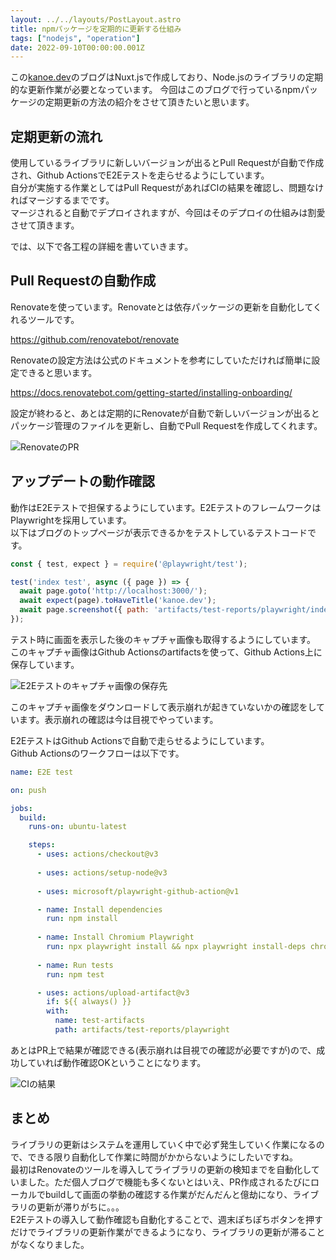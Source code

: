 ```yaml
---
layout: ../../layouts/PostLayout.astro
title: npmパッケージを定期的に更新する仕組み
tags: ["nodejs", "operation"]
date: 2022-09-10T00:00:00.001Z
---
```


この<a href="https://kanoe.dev/" target="_blank">kanoe.dev</a>のブログはNuxt.jsで作成しており、Node.jsのライブラリの定期的な更新作業が必要となっています。
今回はこのブログで行っているnpmパッケージの定期更新の方法の紹介をさせて頂きたいと思います。

## 定期更新の流れ

使用しているライブラリに新しいバージョンが出るとPull Requestが自動で作成され、Github ActionsでE2Eテストを走らせるようにしています。  
自分が実施する作業としてはPull RequestがあればCIの結果を確認し、問題なければマージするまでです。  
マージされると自動でデプロイされますが、今回はそのデプロイの仕組みは割愛させて頂きます。

では、以下で各工程の詳細を書いていきます。

## Pull Requestの自動作成

Renovateを使っています。Renovateとは依存パッケージの更新を自動化してくれるツールです。

https://github.com/renovatebot/renovate

Renovateの設定方法は公式のドキュメントを参考にしていただければ簡単に設定できると思います。

https://docs.renovatebot.com/getting-started/installing-onboarding/

設定が終わると、あとは定期的にRenovateが自動で新しいバージョンが出るとパッケージ管理のファイルを更新し、自動でPull Requestを作成してくれます。  

![RenovateのPR](/img/articles/npm-updated-by-renovate/renovate-pr.png)

## アップデートの動作確認

動作はE2Eテストで担保するようにしています。E2EテストのフレームワークはPlaywrightを採用しています。  
以下はブログのトップページが表示できるかをテストしているテストコードです。

```javascript
const { test, expect } = require('@playwright/test');

test('index test', async ({ page }) => {
  await page.goto('http://localhost:3000/');
  await expect(page).toHaveTitle('kanoe.dev');
  await page.screenshot({ path: 'artifacts/test-reports/playwright/index.png', fullPage: true });
});
```

テスト時に画面を表示した後のキャプチャ画像も取得するようにしています。
このキャプチャ画像はGithub Actionsのartifactsを使って、Github Actions上に保存しています。

![E2Eテストのキャプチャ画像の保存先](/img/articles/npm-updated-by-renovate/e2etest-capture.png)

このキャプチャ画像をダウンロードして表示崩れが起きていないかの確認をしています。表示崩れの確認は今は目視でやっています。

E2EテストはGithub Actionsで自動で走らせるようにしています。  
Github Actionsのワークフローは以下です。

```yaml
name: E2E test

on: push

jobs:
  build:
    runs-on: ubuntu-latest

    steps:
      - uses: actions/checkout@v3
      
      - uses: actions/setup-node@v3
      
      - uses: microsoft/playwright-github-action@v1

      - name: Install dependencies
        run: npm install
      
      - name: Install Chromium Playwright
        run: npx playwright install && npx playwright install-deps chromium
      
      - name: Run tests
        run: npm test

      - uses: actions/upload-artifact@v3
        if: ${{ always() }}
        with:
          name: test-artifacts
          path: artifacts/test-reports/playwright
```

あとはPR上で結果が確認できる(表示崩れは目視での確認が必要ですが)ので、成功していれば動作確認OKということになります。

![CIの結果](/img/articles/npm-updated-by-renovate/ci-result.png)

## まとめ
ライブラリの更新はシステムを運用していく中で必ず発生していく作業になるので、できる限り自動化して作業に時間がかからないようにしたいですね。  
最初はRenovateのツールを導入してライブラリの更新の検知までを自動化していました。ただ個人ブログで機能も多くないとはいえ、PR作成されるたびにローカルでbuildして画面の挙動の確認する作業がだんだんと億劫になり、ライブラリの更新が滞りがちに。。。  
E2Eテストの導入して動作確認も自動化することで、週末ぽちぽちボタンを押すだけでライブラリの更新作業ができるようになり、ライブラリの更新が滞ることがなくなりました。
